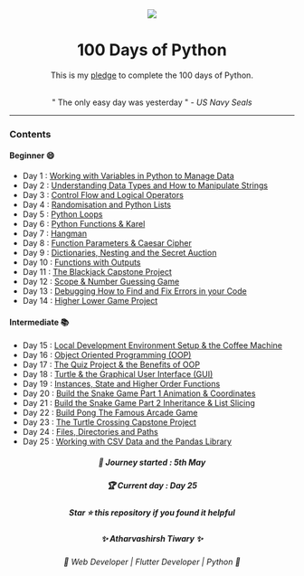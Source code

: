 <div align="center">

<img href = "WELCOME TO PYTHON" src="https://codecaymanweb.blob.core.windows.net/public/programs/banner-py.png">
<h1> 100 Days of Python </h1>
<p>This is my <a href="Pledge/100 Days of Python Pledge.pdf">pledge</a> to complete the 100 days of Python. </p>
 <br> 
  " The only easy day was yesterday "  -  <i>US Navy Seals</i> 
</div>

<hr>

### Contents

#### Beginner 😄

-   Day 1 : <a href="https://github.com/Atharvashirsh/100-Days-of-Python/tree/main/Day%201">Working with Variables in Python to Manage Data</a>
-   Day 2 : <a href="https://github.com/Atharvashirsh/100-Days-of-Python/tree/main/Day%202">Understanding Data Types and How to Manipulate Strings</a>
-   Day 3 : <a href="https://github.com/Atharvashirsh/100-Days-of-Python/tree/main/Day%203">Control Flow and Logical Operators</a>
-   Day 4 : <a href="https://github.com/Atharvashirsh/100-Days-of-Python/tree/main/Day%204">Randomisation and Python Lists</a>
-   Day 5 : <a href="https://github.com/Atharvashirsh/100-Days-of-Python/tree/main/Day%205">Python Loops</a>
-   Day 6 : <a href="https://github.com/Atharvashirsh/100-Days-of-Python/tree/main/Day%206">Python Functions & Karel</a>
-   Day 7 : <a href="https://github.com/Atharvashirsh/100-Days-of-Python/tree/main/Day%207">Hangman</a>
-   Day 8 : <a href="https://github.com/Atharvashirsh/100-Days-of-Python/tree/main/Day%208">Function Parameters & Caesar Cipher</a>
-   Day 9 : <a href="https://github.com/Atharvashirsh/100-Days-of-Python/tree/main/Day%209">Dictionaries, Nesting and the Secret Auction</a>
-   Day 10 : <a href="https://github.com/Atharvashirsh/100-Days-of-Python/tree/main/Day%2010">Functions with Outputs</a>
-   Day 11 : <a href="https://github.com/Atharvashirsh/100-Days-of-Python/tree/main/Day%2011">The Blackjack Capstone Project</a>
-   Day 12 : <a href="https://github.com/Atharvashirsh/100-Days-of-Python/tree/main/Day%2012">Scope & Number Guessing Game</a>
-   Day 13 : <a href="https://github.com/Atharvashirsh/100-Days-of-Python/tree/main/Day%2013">Debugging How to Find and Fix Errors in your Code</a>
-   Day 14 : <a href="https://github.com/Atharvashirsh/100-Days-of-Python/tree/main/Day%2014">Higher Lower Game Project</a>

#### Intermediate 📚

-   Day 15 : <a href="https://github.com/Atharvashirsh/100-Days-of-Python/tree/main/Day%2015">Local Development Environment Setup & the Coffee Machine</a>
-   Day 16 : <a href="https://github.com/Atharvashirsh/100-Days-of-Python/tree/main/Day%2016">Object Oriented Programming (OOP)</a>
-   Day 17 : <a href="https://github.com/Atharvashirsh/100-Days-of-Python/tree/main/Day%2017">The Quiz Project & the Benefits of OOP</a>
-   Day 18 : <a href="https://github.com/Atharvashirsh/100-Days-of-Python/tree/main/Day%2018">Turtle & the Graphical User Interface (GUI)</a>
-   Day 19 : <a href="https://github.com/Atharvashirsh/100-Days-of-Python/tree/main/Day%2019">Instances, State and Higher Order Functions</a>
-   Day 20 : <a href="https://github.com/Atharvashirsh/100-Days-of-Python/tree/main/Day%2020">Build the Snake Game Part 1 Animation & Coordinates</a>
-   Day 21 : <a href="https://github.com/Atharvashirsh/100-Days-of-Python/tree/main/Day%2021">Build the Snake Game Part 2 Inheritance & List Slicing</a>
-   Day 22 : <a href="https://github.com/Atharvashirsh/100-Days-of-Python/tree/main/Day%2022">Build Pong The Famous Arcade Game</a>
-   Day 23 : <a href="https://github.com/Atharvashirsh/100-Days-of-Python/tree/main/Day%2023">The Turtle Crossing Capstone Project</a>
-   Day 24 : <a href="https://github.com/Atharvashirsh/100-Days-of-Python/tree/main/Day%2024">Files, Directories and Paths</a>
-   Day 25 : <a href="https://github.com/Atharvashirsh/100-Days-of-Python/tree/main/Day%2025">Working with CSV Data and the Pandas Library</a>

<div align="center">
<h5>📆 Journey started : 5th May </h5>

 <h5> 🏆 Current day : <i>Day 25</i>  </h5>

  <h5>Star ⭐ this repository if you found it helpful </h5>
  
  <h5>✨ Atharvashirsh Tiwary ✨</h5>
  <h6>🤖 Web Developer | Flutter Developer | Python 🤖</h6>
</div>
